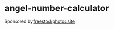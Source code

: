 # angel-number-calculator

Sponsored by [freestockphotos.site](https://freestockphotos.site "Free Stock Photos.site")
